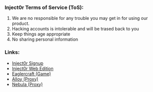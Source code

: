 ### Inject0r Terms of Service (ToS):
1. We are no responsible for any trouble you may get in for using our product.
2. Hacking accounts is intolerable and will be trased back to you
3. Keep things age appropriate
4. No sharing personal information

### Links:
 - [Inject0r Signup](https://injector.repl.co/register)
 - [Inject0r Web Edition](https://web.inject0r.repl.co/)
 - [Eaglercraft (Game)](https://eaglercraft.inject0r.repl.co/)
 - [Alloy (Proxy)](https://alloy.inject0r.repl.co/)
 - [Nebula (Proxy)](https://nebula.inject0r.repl.co/)